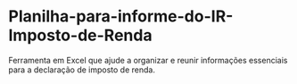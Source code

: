 # Planilha-para-informe-do-IR-Imposto-de-Renda
Ferramenta em Excel que ajude a organizar e reunir informações essenciais para a declaração de imposto de renda.
